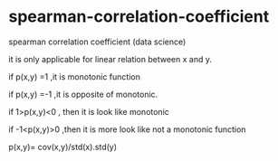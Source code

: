 # spearman-correlation-coefficient
spearman correlation coefficient (data science)


it is only applicable for linear relation between x and y.

if p(x,y) =1 ,it is monotonic function

if p(x,y) =-1 ,it is opposite of monotonic.

if 1>p(x,y)<0 , then it is look like monotonic 

if -1<p(x,y)>0 ,then it is more look like not a monotonic function



p(x,y)= cov(x,y)/std(x).std(y)
